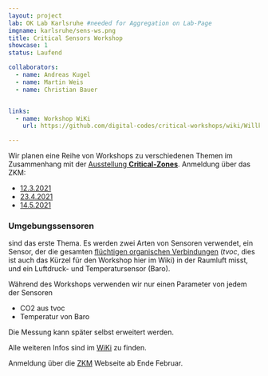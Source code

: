 ```yaml
---
layout: project
lab: OK Lab Karlsruhe #needed for Aggregation on Lab-Page
imgname: karlsruhe/sens-ws.png
title: Critical Sensors Workshop
showcase: 1
status: Laufend

collaborators:
  - name: Andreas Kugel
  - name: Martin Weis
  - name: Christian Bauer


links:
  - name: Workshop WiKi
    url: https://github.com/digital-codes/critical-workshops/wiki/Willkommen

---
```


Wir planen eine Reihe von Workshops zu verschiedenen Themen im Zusammenhang mit der [Ausstellung **Critical-Zones**](https://critical-zones.zkm.de/). Anmeldung über das ZKM:

 * [12.3.2021](https://zkm.de/de/fuehrung-workshop/2021/03/total-gaia-0)
 * [23.4.2021](https://zkm.de/de/fuehrung-workshop/2021/04/total-gaia-digital-2)
 * [14.5.2021](https://zkm.de/de/fuehrung-workshop/2021/05/total-gaia)

### Umgebungssensoren
sind das erste Thema. Es werden zwei Arten von Sensoren verwendet, ein Sensor, der die gesamten [flüchtigen organischen Verbindungen](https://de.wikipedia.org/wiki/Fl%C3%BCchtige_organische_Verbindungen) (*tvoc*, dies ist auch das Kürzel für den Workshop hier im Wiki) in der Raumluft misst, und ein Luftdruck- und Temperatursensor (Baro).

Während des Workshops verwenden wir nur einen Parameter von jedem der Sensoren
 * CO2 aus tvoc
 * Temperatur von Baro

Die Messung kann später selbst erweitert werden.

Alle weiteren  Infos sind im [WiKi](https://github.com/digital-codes/critical-workshops/wiki/Willkommen) zu finden.

Anmeldung über die [ZKM](https://zkm.de) Webseite ab Ende Februar.
